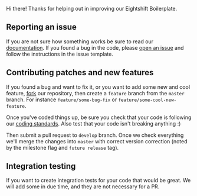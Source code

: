 Hi there! Thanks for helping out in improving our Eightshift Boilerplate.

## Reporting an issue

If you are not sure how something works be sure to read our [documentation](https://infinum.github.io/eightshift-docs/). If you found a bug in the code, please [open an issue](https://github.com/infinum/eightshift-boilerplate/issues) and follow the instructions in the issue template.

## Contributing patches and new features

If you found a bug and want to fix it, or you want to add some new and cool feature, [fork](https://github.com/infinum/eightshift-boilerplate) our repository, then create a `feature` branch from the `master` branch. For instance `feature/some-bug-fix` or `feature/some-cool-new-feature`.

Once you've coded things up, be sure you check that your code is following our [coding standards](https://github.com/infinum/eightshift-coding-standards). Also test that your code isn't breaking anything :)

Then submit a pull request to `develop` branch. Once we check everything we'll merge the changes into `master` with correct version correction (noted by the milestone flag and `future release` tag).

## Integration testing

If you want to create integration tests for your code that would be great. We will add some in due time, and they are not necessary for a PR.
